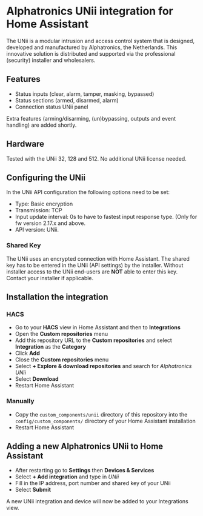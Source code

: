 # Alphatronics UNii integration for Home Assistant

The UNii is a modular intrusion and access control system that is designed, developed and manufactured by Alphatronics, the Netherlands. This innovative solution is distributed and supported via the professional (security) installer and wholesalers.


## Features
* Status inputs (clear, alarm, tamper, masking, bypassed)
* Status sections (armed, disarmed, alarm) 
* Connection status UNii panel

Extra features (arming/disarming, (un)bypassing, outputs and event handling) are added shortly.

## Hardware

Tested with the UNii 32, 128 and 512. No additional UNii license needed.

## Configuring the UNii

In the UNii  API configuration the following options need to be set:
* Type: Basic encryption
* Transmission: TCP
* Input update interval:  0s to have to fastest input response type. (Only for fw version 2.17.x and above.
* API version: UNii.

### Shared Key

The UNii uses an encrypted connection with Home Assistant. The shared key has to be entered in the UNii (API settings) by the installer. Without installer access to the UNii end-users are **NOT** able to enter this key. Contact your installer if applicable.

## Installation the integration

### HACS

- Go to your **HACS** view in Home Assistant and then to **Integrations**
- Open the **Custom repositories** menu
- Add this repository URL to the **Custom repositories** and select
**Integration** as the **Category**
- Click **Add**
- Close the **Custom repositories** menu
- Select **+ Explore & download repositories** and search for *Alphatronics UNii*
- Select **Download**
- Restart Home Assistant

### Manually

- Copy the `custom_components/unii` directory of this repository into the
`config/custom_components/` directory of your Home Assistant installation
- Restart Home Assistant

##  Adding a new Alphatronics UNii to Home Assistant
- After restarting go to **Settings** then **Devices & Services**
- Select **+ Add integration** and type in *UNii*
- Fill in the IP address, port number and shared key of your UNii
- Select **Submit**

A new UNii integration and device will now be added to your Integrations view.
